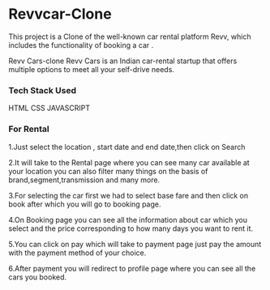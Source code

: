 # Revvcar-Clone
This project is a  Clone of the well-known car rental platform Revv, which includes the functionality of booking a car .

Revv Cars-clone
Revv Cars is an Indian car-rental startup that offers multiple options to meet all your self-drive needs.

### Tech Stack Used
HTML
CSS
JAVASCRIPT

### For Rental
1.Just select the location , start date and end date,then click on Search

2.It will take to the Rental page where you can see many car available at your location you can also filter many things on the basis of brand,segment,transmission and many more.

3.For selecting the car first we had to select base fare and then click on book after which you will go to booking page.

4.On Booking page you can see all the information about car which you select and the price corresponding to  how many days you want to rent it.

5.You can click on pay which will take to payment page just pay the amount with the payment method of your choice.

6.After payment you will redirect to profile page where you can see all the cars you booked.

